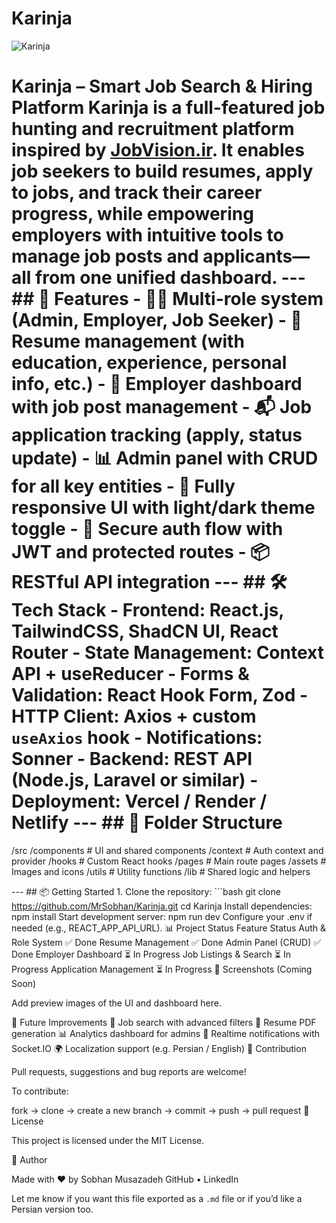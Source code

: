 # Karinja

<img src="https://s33.picofile.com/file/8484711326/Screenshot_2025_05_26_214525.png" title="Karinja">

# Karinja – Smart Job Search & Hiring Platform **Karinja** is a full-featured job hunting and recruitment platform inspired by [JobVision.ir](https://jobvision.ir). It enables job seekers to build resumes, apply to jobs, and track their career progress, while empowering employers with intuitive tools to manage job posts and applicants—all from one unified dashboard. --- ## 🚀 Features - 🧑‍💼 Multi-role system (Admin, Employer, Job Seeker) - 📄 Resume management (with education, experience, personal info, etc.) - 🎯 Employer dashboard with job post management - 📬 Job application tracking (apply, status update) - 📊 Admin panel with CRUD for all key entities - 🌙 Fully responsive UI with light/dark theme toggle - 🔐 Secure auth flow with JWT and protected routes - 📦 RESTful API integration --- ## 🛠️ Tech Stack - **Frontend**: React.js, TailwindCSS, ShadCN UI, React Router - **State Management**: Context API + useReducer - **Forms & Validation**: React Hook Form, Zod - **HTTP Client**: Axios + custom `useAxios` hook - **Notifications**: Sonner - **Backend**: REST API (Node.js, Laravel or similar) - **Deployment**: Vercel / Render / Netlify --- ## 📁 Folder Structure 

/src /components # UI and shared components /context # Auth context and provider /hooks # Custom React hooks /pages # Main route pages /assets # Images and icons /utils # Utility functions /lib # Shared logic and helpers

--- ## 📦 Getting Started 1. Clone the repository: ```bash git clone https://github.com/MrSobhan/Karinja.git cd Karinja Install dependencies: npm install Start development server: npm run dev Configure your .env if needed (e.g., REACT_APP_API_URL). 📊 Project Status Feature Status Auth & Role System ✅ Done Resume Management ✅ Done Admin Panel (CRUD) ✅ Done Employer Dashboard ⏳ In Progress Job Listings & Search ⏳ In Progress Application Management ⏳ In Progress 📸 Screenshots (Coming Soon) 

Add preview images of the UI and dashboard here.

🧠 Future Improvements 🔎 Job search with advanced filters 🧩 Resume PDF generation 📊 Analytics dashboard for admins 🔄 Realtime notifications with Socket.IO 🌍 Localization support (e.g. Persian / English) 🙌 Contribution 

Pull requests, suggestions and bug reports are welcome!

To contribute:

fork → clone → create a new branch → commit → push → pull request 📝 License 

This project is licensed under the MIT License.

👤 Author 

Made with ❤️ by Sobhan Musazadeh
GitHub • LinkedIn

Let me know if you want this file exported as a `.md` file or if you’d like a Persian version too. 
